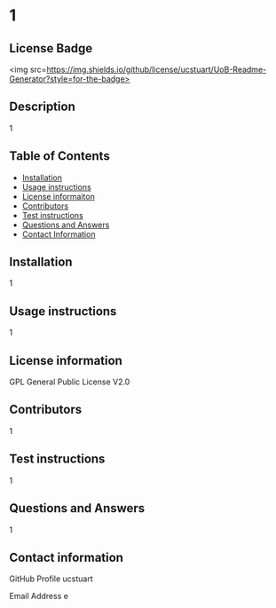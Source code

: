 
# 1

## License Badge

<img src=https://img.shields.io/github/license/ucstuart/UoB-Readme-Generator?style=for-the-badge>

## Description
    
1

## Table of Contents

* [Installation](#Installation)
* [Usage instructions](#Usage)
* [License informaiton](#License)
* [Contributors](#Contributors)
* [Test instructions ](#Test)
* [Questions and Answers](#Questions)
* [Contact Information](#Contact)

## Installation

1

## Usage instructions

1

## License information

GPL General Public License V2.0

## Contributors

1

## Test instructions

1

## Questions and Answers

1

## Contact information

GitHub Profile ucstuart

Email Address e
    

